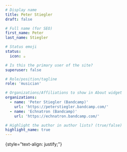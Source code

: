 ```yaml
---
# Display name
title: Peter Stiegler
draft: false

# Full name (for SEO)
first_name: Peter
last_name: Stiegler

# Status emoji
status:
  icon: ☕️

# Is this the primary user of the site?
superuser: false

# Role/position/tagline
role: 'musician'

# Organizations/Affiliations to show in About widget
organizations:
  - name: 'Peter Stiegler (Bandcamp)'
    url: 'https://peterstiegler.bandcamp.com/'
  - name: 'Echnatron (Bandcamp)'
    url: 'https://echnatron.bandcamp.com/'

# Highlight the author in author lists? (true/false)
highlight_name: true
---
```


{style="text-align: justify;"}

